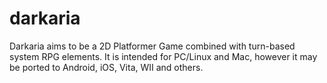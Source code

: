 # darkaria
Darkaria aims to be a 2D Platformer Game combined with turn-based system RPG elements.
It is intended for PC/Linux and Mac, however it may be ported to Android, iOS, Vita, WII and others.
